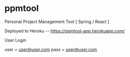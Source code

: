 # ppmtool
Personal Project Management Tool  [ Spring / React ]

Deployed to Heroku -- https://ppmtool-app.herokuapp.com/

User Login

user = user@user.com
pass = user@user.com

